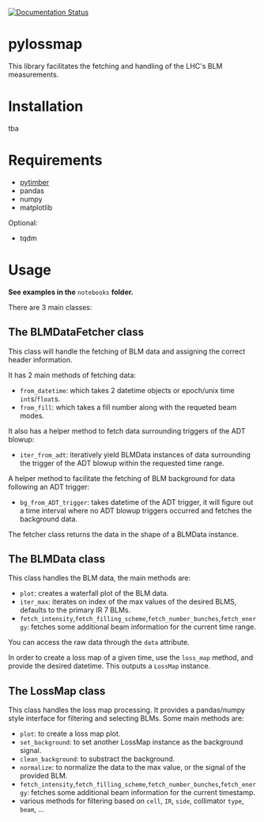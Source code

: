 [![Documentation Status](https://readthedocs.org/projects/pylossmap/badge/?version=latest)](https://pylossmap.readthedocs.io/en/latest/?badge=latest)

# pylossmap

This library facilitates the fetching and handling of the LHC's BLM measurements.

# Installation

tba

# Requirements

* [pytimber](https://www.github.com/rdemaria/pytimber)
* pandas
* numpy
* matplotlib

Optional:
* tqdm

# Usage

**See examples in the** `notebooks` **folder.**

There are 3 main classes:

## The BLMDataFetcher class

This class will handle the fetching of BLM data and assigning the correct header information.

It has 2 main methods of fetching data:

* `from_datetime`: which takes 2 datetime objects or epoch/unix time `int`s/`float`s.
* `from_fill`: which takes a fill number along with the requeted beam modes.

It also has a helper method to fetch data surrounding triggers of the ADT blowup:

* `iter_from_adt`: iteratively yield BLMData instances of data surrounding the trigger of the ADT blowup within the requested time range.

A helper method to facilitate the fetching of BLM background for data following an ADT trigger:

* `bg_from_ADT_trigger`: takes datetime of the ADT trigger, it will figure out a time interval where no ADT blowup triggers occurred and fetches the background data.

The fetcher class returns the data in the shape of a BLMData instance.

## The BLMData class

This class handles the BLM data, the main methods are:

* `plot`: creates a waterfall plot of the BLM data.
* `iter_max`: iterates on index of the max values of the desired BLMS, defaults to the primary IR 7 BLMs.
* `fetch_intensity`,`fetch_filling_scheme`,`fetch_number_bunches`,`fetch_energy`: fetches some additional beam information for the current time range.

You can access the raw data through the `data` attribute.

In order to create a loss map of a given time, use the `loss_map` method, and provide the desired datetime. This outputs a `LossMap` instance.

## The LossMap class

This class handles the loss map processing. It provides a pandas/numpy style interface for filtering and selecting BLMs.
Some main methods are:

* `plot`: to create a loss map plot.
* `set_background`: to set another LossMap instance as the background signal.
* `clean_background`: to substract the background.
* `normalize`: to normalize the data to the max value, or the signal of the provided BLM.
* `fetch_intensity`,`fetch_filling_scheme`,`fetch_number_bunches`,`fetch_energy`: fetches some additional beam information for the current timestamp.
* various methods for filtering based on `cell`, `IR`, `side`, collimator `type`, `beam`, ...
